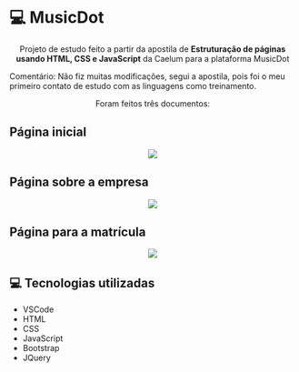 <h1>💻 MusicDot</h1>

<p align="center">Projeto de estudo feito a partir da apostila de <b>Estruturação de páginas usando HTML, CSS e JavaScript</b> da Caelum para a plataforma MusicDot</center> 
<p>Comentário: Não fiz muitas modificações, segui a apostila, pois foi o meu primeiro contato de estudo com as linguagens como treinamento.</p>

<p align="center">Foram feitos três documentos:</center>

<h2>Página inicial</h2>
<p align="center"><img src="https://user-images.githubusercontent.com/79284447/116483325-3afcc100-a85d-11eb-844c-400267949cd1.png"></center>

<h2>Página sobre a empresa</h2>
<p align="center"><img src="https://user-images.githubusercontent.com/79284447/116483330-3b955780-a85d-11eb-8eaa-6e4e4b1c20d7.png"></center>

<h2>Página para a matrícula</h2>
<p align="center"><img src="https://user-images.githubusercontent.com/79284447/116483321-39cb9400-a85d-11eb-9253-0170a1aff9d2.png"></center>

<h2>💻 Tecnologias utilizadas </h2>
<ul>
  <li>VSCode</li>
  <li>HTML</li>
  <li>CSS</li>
  <li>JavaScript</li>
  <li>Bootstrap</li>
  <li>JQuery</li>
</ul>
